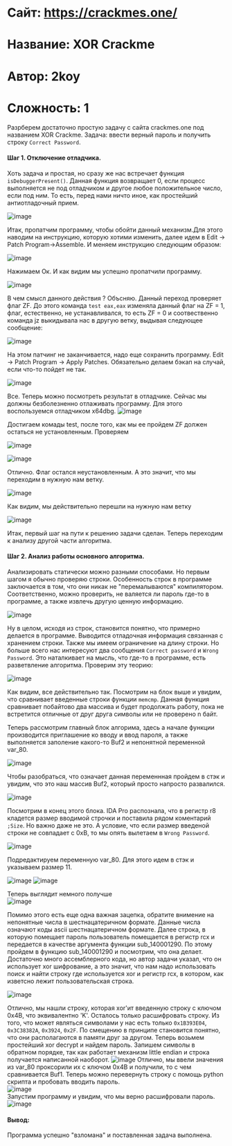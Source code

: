 # Сайт: https://crackmes.one/
# Название: XOR Crackme
# Автор: 2koy
# Сложность: 1


Разрберем достаточно простую задачу с сайта crackmes.one под названием XOR Crackme. Задача: ввести верный пароль и получить строку `Correct Password`. 

#### Шаг 1. Отключение отладчика.

Хоть задача и простая, но сразу же нас встречает функция `isDebuggerPresent()`. Данная функция возвращает 0, если процесс выполняется
не под отладчиком и другое любое положительное число, если под ним. То есть, перед нами ничто иное, как простейший антиотладочный прием.

  ![image](https://github.com/user-attachments/assets/290bb77c-6301-46ae-b447-4b5451da8575)


Итак, пропатчим программу, чтобы обойти данный механизм.Для этого наводим на инструкцию, которую хотими изменить, далее идем в Edit -> Patch Program->Assemble.
И меняем инструкцию следующим образом:

![image](https://github.com/user-attachments/assets/d218a879-0aaf-4b93-927d-f232de82785e)


Нажимаем Ок. И как видим мы успешно пропатчили программу. 

![image](https://github.com/user-attachments/assets/dca3fa5b-972c-439b-9f8b-00aee0ff83f8)

В чем смысл данного действия ? Объсняю. Данный переход проверяет флаг ZF. До этого команда `test eax,eax` изменяла 
данный флаг на ZF = 1, флаг, естественно, не устанавливался, то есть ZF = 0  и соотвественно команда jz выкидывала нас в другую ветку, выдывая следующее сообщение:

![image](https://github.com/user-attachments/assets/5846a2b7-fdb4-4b2b-b513-241849d51bc5)

На этом патчинг не заканчивается, надо еще сохранить программу. Edit -> Patch Program -> Apply Patches. Обязательно делаем бэкап на случай, если что-то пойдет не так.

![image](https://github.com/user-attachments/assets/3c0ca7ce-220f-4e54-ad82-84fb2a802f48)

Все. Теперь можно посмотреть результат в отладчике. Сейчас мы должны безболезненно отлаживать программу. Для этого воспользуемся отладчиком x64dbg.
![image](https://github.com/user-attachments/assets/4a3f5e72-2c76-4640-ab31-230de6668e01)

Достигаем комады test, после того, как мы ее пройдем ZF должен остаться не установленным. Проверяем

![image](https://github.com/user-attachments/assets/b60cbc53-8d39-48fe-b5fe-396a918590b3)

![image](https://github.com/user-attachments/assets/767602d5-c815-4c5d-bd3d-84c7d6db00dd)

Отлично. Флаг остался неустановленным. А это значит, что мы переходим в нужную нам ветку.

![image](https://github.com/user-attachments/assets/b6570dfd-591c-4ef1-9745-ab2dd5cacc8c)

Как видим, мы действительно перешли на нужную нам ветку 

![image](https://github.com/user-attachments/assets/625c3516-c38e-40c3-8bc7-c7d502d3442a)


Итак, первый шаг на пути к решению задачи сделан. Теперь переходим к анализу другой части алгоритма.


#### Шаг 2. Анализ работы основного алгоритма.

Анализировать статически можно разными способами. Но первым шагом я обычно проверяю строки. Особенность строк в программе
заключается в том, что они никак не "перемалываются" компилятором. Соответственно, можно проверить, не валяется ли пароль 
где-то в программе, а также извлечь другую ценную информацию.

![image](https://github.com/user-attachments/assets/beacc29a-591f-475f-b9d2-a0c94ae67b9c)

Ну в целом, исходя из строк, становится понятно, что примерно делается в программе. Выводится отладочная информация связанная с хранением строки. 
Также мы имеем ограничение на длину строки. Но больше всего нас интересуют два сообщения `Correct password` и `Wrong Password`. Это наталкивает на мысль, что 
где-то в программе, есть разветвление алгоритма. Проверим эту теорию: 

![image](https://github.com/user-attachments/assets/918a0ab5-954d-43c6-95c6-a6db7db37256)

Как видим, все действительно так. Посмотрим на блок выше и увидим, что сравнивает введенные строки функции `memcmp`. Данная функция сравнивает побайтово два массива и будет продолжать работу, пока не встретится отличные от друг друга символы или не проверено n байт.



Теперь рассмотрим главный блок алгорима, здесь а начале функции производится приглашение ко вводу и ввод пароля, а также выполняется заполение какого-то Buf2 и непонятной 
переменной var_80. 

![image](https://github.com/user-attachments/assets/ee9f7a4a-ed97-497b-9c27-73956fed80c4)

Чтобы разобраться, что означает данная переменнная пройдем в стэк и увидим, что это наш массив Buf2, который просто напросто развалился. 

![image](https://github.com/user-attachments/assets/9b2af712-30ea-40ae-b3f1-a2a183015ff4)

Посмотрим в конец этого блока. IDA Pro распознала, что в регистр r8 кладется размер вводимой строчки и поставила рядом коментарий `;Size`. Но важно даже не это. А условие, что 
если размер введеной строки не совпадает с 0xB, то мы опять вылетаем в `Wrong Password`. 

![image](https://github.com/user-attachments/assets/6c7f318c-c5f0-4c8d-a745-7a26b82b2589)

Подредактируем переменную var_80. Для этого идем в стэк и указываем размер 11.

![image](https://github.com/user-attachments/assets/9b186700-827c-4a31-aa49-28828ad5878f)
![image](https://github.com/user-attachments/assets/02a8ea26-fb43-4a8a-810d-033cc44c9978) 

Теперь выглядит немного получше
\
![image](https://github.com/user-attachments/assets/7237b95a-449b-4e89-bc51-0b92dbb33d7a)


Помимо этого есть еще одна важная зацепка, обратите внимение на 
непонятные числа в шестнацатеричном формате. Данные числа означают коды ascii шестнацатеричном формате. Далее строка, в которую помещает пароль пользователь помещается 
в регистр rcx и передается в качестве аргумента функции sub_140001290. По этому пройдем в функцию sub_140001290 и посмотрим, что она делает.
Достаточно много ассемблерного кода, но автор задачи указал, что он использует xor шифрование, а это значит, что нам надо использовать поиск и найти строку где используется 
xor и регистр rcx, в котором, как изветсно лежит пользовательская строка.

![image](https://github.com/user-attachments/assets/5362f22e-b63b-4977-85aa-a6f353164665)

Отлично, мы нашли строку, которая xor'ит введенную строку с ключом 0x4B, что эквивалентно 'K'.
Осталось только расшифровать строку. Из того, что может являться символами у нас есть только `0x1B393E04`, `0x3C38382A`, `0x3924`, `0x2F`. По смещению в принципе становится понятно, что они располагаются в памяти друг за другом. Теперь возьмем простейший xor decrypt  и найдем пароль. Запишем символы в обратном порядке, так как работает механизм little endian и строка получается написанной наоборот. 
![image](https://github.com/user-attachments/assets/b47fd49d-75e0-46fe-98ad-0466f58463c2)
Отлично, мы ввели значения из var_80 проксорили их с ключом 0x4B и получили, то с чем сравнивается Buf1. Теперь можно перевернуть строку с помощь python скрипта и пробовать вводить пароль. 
\
![image](https://github.com/user-attachments/assets/6933539b-40c1-4ee2-9f26-91dad8037bde)
\
Запустим программу и увидим, что мы верно расшифровали пароль.\
![image](https://github.com/user-attachments/assets/aa85b457-c5c3-4091-a6d1-0839539ceee4)

#### Вывод: 
Программа успешно "взломана"  и поставленная задача выполнена. 









 

